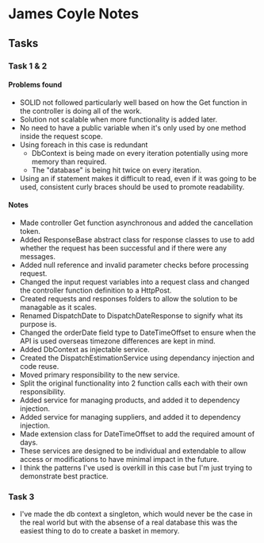 # James Coyle Notes

## Tasks

### Task 1 & 2
#### Problems found
- SOLID not followed particularly well based on how the Get function in the controller is doing all of the work.
- Solution not scalable when more functionality is added later.
- No need to have a public variable when it's only used by one method inside the request scope.
- Using foreach in this case is redundant
	- DbContext is being made on every iteration potentially using more memory than required.
	- The "database" is being hit twice on every iteration.
- Using an if statement makes it difficult to read, even if it was going to be used, consistent curly braces should be used to promote readability.
#### Notes
- Made controller Get function asynchronous and added the cancellation token.
- Added ResponseBase abstract class for response classes to use to add whether the request has been successful and if there were any messages.
- Added null reference and invalid parameter checks before processing request.
- Changed the input request variables into a request class and changed the controller function definition to a HttpPost.
- Created requests and responses folders to allow the solution to be managable as it scales.
- Renamed DispatchDate to DispatchDateResponse to signify what its purpose is.
- Changed the orderDate field type to DateTimeOffset to ensure when the API is used overseas timezone differences are kept in mind.
- Added DbContext as injectable service.
- Created the DispatchEstimationService using dependancy injection and code reuse.
- Moved primary responsibility to the new service.
- Split the original functionality into 2 function calls each with their own responsibility.
- Added service for managing products, and added it to dependency injection.
- Added service for managing suppliers, and added it to dependency injection.
- Made extension class for DateTimeOffset to add the required amount of days.
- These services are designed to be individual and extendable to allow access or modifications to have minimal impact in the future.
- I think the patterns I've used is overkill in this case but I'm just trying to demonstrate best practice.


### Task 3
- I've made the db context a singleton, which would never be the case in the real world but with the absense of a real database this was the easiest thing to do to create a basket in memory.